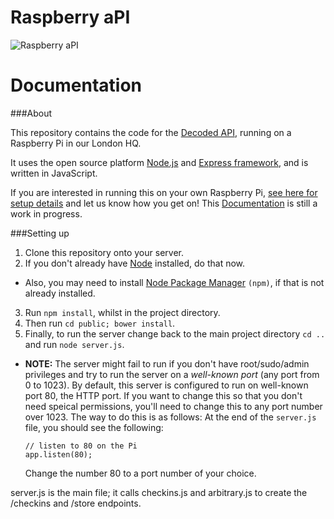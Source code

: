 Raspberry aPI
===============

![Raspberry aPI](http://assets.decoded.co/images/raspberry-api.jpg)

Documentation<a name="documentation"></a>
================

###About<a name="about"></a>

This repository contains the code for the [Decoded API](http://api.decoded.co), running on a Raspberry Pi in our London HQ.

It uses the open source platform [Node.js](https://github.com/joyent/node) and [Express framework](https://github.com/strongloop/express), and is written in JavaScript.

If you are interested in running this on your own Raspberry Pi, [see here for setup details](#setting-up) and let us know how you get on! This [Documentation](#documentation) is still a work in progress.

###Setting up<a name="setting-up"></a>

1. Clone this repository onto your server.
2. If you don't already have [Node](http://nodejs.org/) installed, do that now.
  * Also, you may need to install [Node Package Manager](https://www.npmjs.org/) `(npm)`, if that is not already installed.
3. Run `npm install`, whilst in the project directory.
4. Then run `cd public; bower install`.
5. Finally, to run the server change back to the main project directory `cd ..` and run `node server.js`.
  * __NOTE:__ The server might fail to run if you don't have root/sudo/admin privileges and try to run the server on a _well-known port_ (any port from 0 to 1023). By default, this server is configured to run on well-known port 80, the HTTP port. If you want to change this so that you don't need speical permissions, you'll need to change this to any port number over 1023. The way to do this is as follows:
    At the end of the `server.js` file, you should see the following:

    ```
    // listen to 80 on the Pi
    app.listen(80);
    ```

    Change the number 80 to a port number of your choice.

server.js is the main file; it calls checkins.js and arbitrary.js to create the /checkins and /store endpoints.